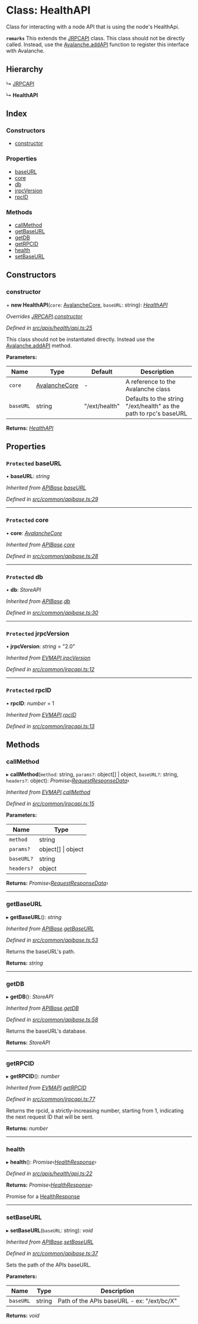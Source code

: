# Class: HealthAPI

Class for interacting with a node API that is using the node's HealthApi.

**`remarks`** This extends the [JRPCAPI](../modules/src_common#jrpcapi) class. This class should not be directly called. Instead, use the [Avalanche.addAPI](avalanche.avalanche-1#addapi) function to register this interface with Avalanche.

## Hierarchy

↳ [JRPCAPI](common_jrpcapi.jrpcapi)

↳ **HealthAPI**

## Index

### Constructors

- [constructor](api_health.healthapi#constructor)

### Properties

- [baseURL](api_health.healthapi#protected-baseurl)
- [core](api_health.healthapi#protected-core)
- [db](api_health.healthapi#protected-db)
- [jrpcVersion](api_health.healthapi#protected-jrpcversion)
- [rpcID](api_health.healthapi#protected-rpcid)

### Methods

- [callMethod](api_health.healthapi#callmethod)
- [getBaseURL](api_health.healthapi#getbaseurl)
- [getDB](api_health.healthapi#getdb)
- [getRPCID](api_health.healthapi#getrpcid)
- [health](api_health.healthapi#health)
- [setBaseURL](api_health.healthapi#setbaseurl)

## Constructors

### constructor

\+ **new HealthAPI**(`core`: [AvalancheCore](avalanchecore.avalanchecore-1), `baseURL`: string): _[HealthAPI](api_health.healthapi)_

_Overrides [JRPCAPI](common_jrpcapi.jrpcapi).[constructor](common_jrpcapi.jrpcapi#constructor)_

_Defined in [src/apis/health/api.ts:25](https://github.com/chain4travel/caminojs/blob/3883166/src/apis/health/api.ts#L25)_

This class should not be instantiated directly. Instead use the [Avalanche.addAPI](avalanche.avalanche-1#addapi) method.

**Parameters:**

| Name      | Type                                           | Default       | Description                                                       |
| --------- | ---------------------------------------------- | ------------- | ----------------------------------------------------------------- |
| `core`    | [AvalancheCore](avalanchecore.avalanchecore-1) | -             | A reference to the Avalanche class                                |
| `baseURL` | string                                         | "/ext/health" | Defaults to the string "/ext/health" as the path to rpc's baseURL |

**Returns:** _[HealthAPI](api_health.healthapi)_

## Properties

### `Protected` baseURL

• **baseURL**: _string_

_Inherited from [APIBase](common_apibase.apibase).[baseURL](common_apibase.apibase#protected-baseurl)_

_Defined in [src/common/apibase.ts:29](https://github.com/chain4travel/caminojs/blob/3883166/src/common/apibase.ts#L29)_

---

### `Protected` core

• **core**: _[AvalancheCore](avalanchecore.avalanchecore-1)_

_Inherited from [APIBase](common_apibase.apibase).[core](common_apibase.apibase#protected-core)_

_Defined in [src/common/apibase.ts:28](https://github.com/chain4travel/caminojs/blob/3883166/src/common/apibase.ts#L28)_

---

### `Protected` db

• **db**: _StoreAPI_

_Inherited from [APIBase](common_apibase.apibase).[db](common_apibase.apibase#protected-db)_

_Defined in [src/common/apibase.ts:30](https://github.com/chain4travel/caminojs/blob/3883166/src/common/apibase.ts#L30)_

---

### `Protected` jrpcVersion

• **jrpcVersion**: _string_ = "2.0"

_Inherited from [EVMAPI](api_evm.evmapi).[jrpcVersion](api_evm.evmapi#protected-jrpcversion)_

_Defined in [src/common/jrpcapi.ts:12](https://github.com/chain4travel/caminojs/blob/3883166/src/common/jrpcapi.ts#L12)_

---

### `Protected` rpcID

• **rpcID**: _number_ = 1

_Inherited from [EVMAPI](api_evm.evmapi).[rpcID](api_evm.evmapi#protected-rpcid)_

_Defined in [src/common/jrpcapi.ts:13](https://github.com/chain4travel/caminojs/blob/3883166/src/common/jrpcapi.ts#L13)_

## Methods

### callMethod

▸ **callMethod**(`method`: string, `params?`: object[] | object, `baseURL?`: string, `headers?`: object): _Promise‹[RequestResponseData](common_apibase.requestresponsedata)›_

_Inherited from [EVMAPI](api_evm.evmapi).[callMethod](api_evm.evmapi#callmethod)_

_Defined in [src/common/jrpcapi.ts:15](https://github.com/chain4travel/caminojs/blob/3883166/src/common/jrpcapi.ts#L15)_

**Parameters:**

| Name       | Type                   |
| ---------- | ---------------------- |
| `method`   | string                 |
| `params?`  | object[] &#124; object |
| `baseURL?` | string                 |
| `headers?` | object                 |

**Returns:** _Promise‹[RequestResponseData](common_apibase.requestresponsedata)›_

---

### getBaseURL

▸ **getBaseURL**(): _string_

_Inherited from [APIBase](common_apibase.apibase).[getBaseURL](common_apibase.apibase#getbaseurl)_

_Defined in [src/common/apibase.ts:53](https://github.com/chain4travel/caminojs/blob/3883166/src/common/apibase.ts#L53)_

Returns the baseURL's path.

**Returns:** _string_

---

### getDB

▸ **getDB**(): _StoreAPI_

_Inherited from [APIBase](common_apibase.apibase).[getDB](common_apibase.apibase#getdb)_

_Defined in [src/common/apibase.ts:58](https://github.com/chain4travel/caminojs/blob/3883166/src/common/apibase.ts#L58)_

Returns the baseURL's database.

**Returns:** _StoreAPI_

---

### getRPCID

▸ **getRPCID**(): _number_

_Inherited from [EVMAPI](api_evm.evmapi).[getRPCID](api_evm.evmapi#getrpcid)_

_Defined in [src/common/jrpcapi.ts:77](https://github.com/chain4travel/caminojs/blob/3883166/src/common/jrpcapi.ts#L77)_

Returns the rpcid, a strictly-increasing number, starting from 1, indicating the next
request ID that will be sent.

**Returns:** _number_

---

### health

▸ **health**(): _Promise‹[HealthResponse](../interfaces/health_interfaces.healthresponse)›_

_Defined in [src/apis/health/api.ts:22](https://github.com/chain4travel/caminojs/blob/3883166/src/apis/health/api.ts#L22)_

**Returns:** _Promise‹[HealthResponse](../interfaces/health_interfaces.healthresponse)›_

Promise for a [HealthResponse](../interfaces/health_interfaces.healthresponse)

---

### setBaseURL

▸ **setBaseURL**(`baseURL`: string): _void_

_Inherited from [APIBase](common_apibase.apibase).[setBaseURL](common_apibase.apibase#setbaseurl)_

_Defined in [src/common/apibase.ts:37](https://github.com/chain4travel/caminojs/blob/3883166/src/common/apibase.ts#L37)_

Sets the path of the APIs baseURL.

**Parameters:**

| Name      | Type   | Description                                |
| --------- | ------ | ------------------------------------------ |
| `baseURL` | string | Path of the APIs baseURL - ex: "/ext/bc/X" |

**Returns:** _void_
